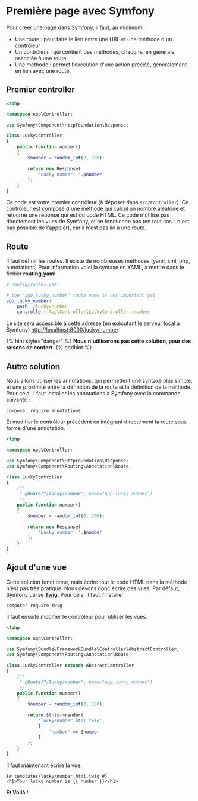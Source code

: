# Première page avec Symfony

Pour créer une page dans Symfony, il faut, au minimum :

* Une route : pour faire le lien entre une URL et une méthode d'un contrôleur
* Un contrôleur : qui contient des méthodes, chacune, en générale, associée à une route
* Une méthode : permet l'execution d'une action précise, généralement en lien avec une route

## Premier controller

```php
<?php

namespace App\Controller;

use Symfony\Component\HttpFoundation\Response;

class LuckyController
{
    public function number()
    {
        $number = random_int(0, 100);

        return new Response(
            'Lucky number: '.$number
        );
    }
}
```

Ce code est votre premier contrôleur (à déposer dans `src/Controller`). Ce contrôleur est composé d'une méthode qui calcul un nombre aléatoire et retourne une réponse qui est du code HTML. Ce code n'utilise pas directement les vues de Symfony, et ne fonctionne pas (en tout cas il n'est pas possible de l'appeler), car il n'est pas lié à une route.

## Route

Il faut définir les routes. Il existe de nombreuses méthodes (yaml, xml, php, annotations) Pour information voici la syntaxe en YAML, à mettre dans le fichier **routing.yaml**.

```yaml
# config/routes.yaml

# the "app_lucky_number" route name is not important yet
app_lucky_number:
    path: /lucky/number
    controller: App\Controller\LuckyController::number
```

Le site sera accessible à cette adresse (en exécutant le serveur local à Symfony) [http://localhost:8000/lucky/number](http://localhost:8000/lucky/number)

{% hint style="danger" %}
**Nous n'utiliserons pas cette solution, pour des raisons de confort.**
{% endhint %}

## Autre solution

Nous allons utiliser les annotations, qui permettent une syntaxe plus simple, et une proximité entre la définition de la route et la définition de la méthode. Pour cela, il faut installer les annotations à Symfony avec la commande suivante :

```
composer require annotations
```

Et modifier le contrôleur précédent en intégrant directement la route sous forme d'une annotation.

```php
<?php

namespace App\Controller;

use Symfony\Component\HttpFoundation\Response;
use Symfony\Component\Routing\Annotation\Route;

class LuckyController
{
    /**
     * @Route("/lucky/number", name="app_lucky_number")
     */
    public function number()
    {
        $number = random_int(0, 100);

        return new Response(
            'Lucky number: '.$number
        );
    }
}

```

## Ajout d'une vue

Cette solution fonctionne, mais écrire tout le code HTML dans la méthode n'est pas très pratique. Nous devons donc écrire des vues. Par défaut, Symfony utilise [**Twig**](https://twig.symfony.com). Pour cela, il faut l'installer

```
composer require twig
```

Il faut ensuite modifier le contrôleur pour utiliser les vues.

```php
<?php

namespace App\Controller;

use Symfony\Bundle\FrameworkBundle\Controller\AbstractController;
use Symfony\Component\Routing\Annotation\Route;

class LuckyController extends AbstractController
{
    /**
     * @Route("/lucky/number", name="app_lucky_number")
     */
    public function number()
    {
        $number = random_int(0, 100);

        return $this->render(
            'lucky/number.html.twig',
            [
                'number' => $number
            ]
        );
    }
}

```

Il faut maintenant écrire la vue.

```twig
{# templates/lucky/number.html.twig #}
<h1>Your lucky number is {{ number }}</h1>
```

**Et Voilà !**

